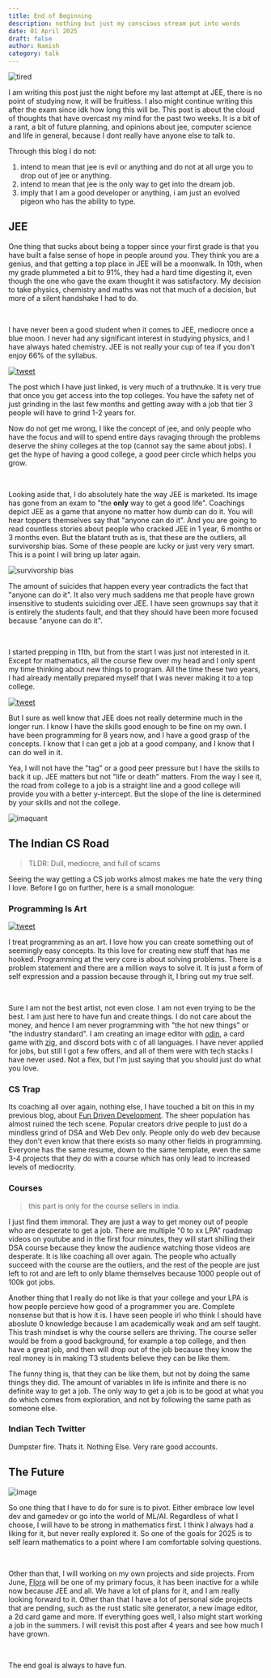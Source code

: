 ```yaml
---
title: End of Beginning 
description: nothing but just my conscious stream put into words 
date: 01 April 2025
draft: false
author: Namish 
category: talk
---
```


![tired](/static/images/tired.jpg)

I am writing this post just the night before my last attempt at JEE, there is no point of studying now, it will be fruitless. I also might continue writing this after the exam since idk how long this will be. This post is about the cloud of thoughts that have overcast my mind for the past two weeks. It is a bit of a rant, a bit of future planning, and opinions about jee, computer science and life in general, because I dont really have anyone else to talk to. 

Through this blog I do not:
1. intend to mean that jee is evil or anything and do not at all urge you to drop out of jee or anything.
2. intend to mean that jee is the only way to get into the dream job.
3. imply that I am a good developer or anything, i am just an evolved pigeon who has the ability to type.

## JEE

One thing that sucks about being a topper since your first grade is that you have built a false sense of hope in people around you. They think you are a genius, and that getting a top place in JEE will be a moonwalk. In 10th, when my grade plummeted a bit to 91%, they had a hard time digesting it, even though the one who gave the exam thought it was satisfactory. My decision to take physics, chemistry and maths was not that much of a decision, but more of a silent handshake I had to do.

<br>

I have never been a good student when it comes to JEE, mediocre once a blue moon. I never had any significant interest in studying physics, and I have always hated chemistry. JEE is not really your cup of tea if you don't enjoy 66% of the syllabus. 

[![tweet](/tweet/1906944450766708755)](https://x.com/munen5647/status/1906944450766708755)

The post which I have just linked, is very much of a truthnuke.  It is very true that once you get access into the top colleges. You have the safety net of just grinding in the last few months and getting away with a job that tier 3 people will have to grind 1-2 years for.

Now do not get me wrong, I like the concept of jee, and only people who have the focus and will to spend entire days ravaging through the problems deserve the shiny colleges at the top (cannot say the same about jobs). I get the hype of having a good college, a good peer circle which helps you grow.

<br>

Looking aside that, I do absolutely hate the way JEE is marketed. Its image has gone from an exam to "the **only** way to get a good life". Coachings depict JEE as a game that anyone no matter how dumb can do it. You will hear toppers themselves say that "anyone can do it". And you are going to read countless stories about people who cracked JEE in 1 year, 6 months or 3 months even. But the blatant truth as is, that these are the outliers, all survivorship bias. Some of these people are lucky or just very very smart. This is a point I will bring up later again.

![survivorship bias](https://upload.wikimedia.org/wikipedia/commons/thumb/b/b2/Survivorship-bias.svg/450px-Survivorship-bias.svg.png)

The amount of suicides that happen every year contradicts the fact that "anyone can do it". It also very much saddens me that people have grown insensitive to students suiciding over JEE. I have seen grownups say that it is entirely the students fault, and that they should have been more focused because "anyone can do it".

<br>

I started prepping in 11th, but from the start I was just not interested in it. Except for mathematics, all the course flew over my head and I only spent my time thinking about new things to program. All the time these two years, I had already mentally prepared myself that I was never making it to a top college. 

[![tweet](/tweet/1906736860619014546)](https://x.com/Some1UKnow25/status/1906736860619014546)

But I sure as well know that JEE does not really determine much in the longer run. I know I have the skills good enough to be fine on my own. I have been programming for 8 years now, and I have a good grasp of the concepts. I know that I can get a job at a good company, and I know that I can do well in it. 

Yea, I will not have the "tag" or a good peer pressure but I have the skills to back it up. JEE matters but not "life or death" matters. From the way I see it, the road from college to a job is a straight line and a good college will provide you with a better y-intercept. But the slope of the line is determined by your skills and not the college.

![imaquant](/static/images/imaquant.png)

## The Indian CS Road

> TLDR: Dull, mediocre, and full of scams

Seeing the way getting a CS job works almost makes me hate the very thing I love. Before I go on further, here is a small monologue:

### Programming Is Art


[![tweet](/tweet/1829525317553393740)](https://x.com/ThePrimeagen/status/1829525317553393740)

I treat programming as an art. I love how you can create something out of seemingly easy concepts. Its this love for creating new stuff that has me hooked. Programming at the very core is about solving problems. There is a problem statement and there are a million ways to solve it. It is just a form of self expression and a passion because through it, I bring out my true self. 

<br>

Sure I am not the best artist, not even close. I am not even trying to be the best. I am just here to have fun and create things. I do not care about the money, and hence I am never programming with "the hot new things" or "the industry standard". I am creating an image editor with [odin](https://odin-lang.org), a card game with [zig](https://ziglang.org), and discord bots with c of all languages. I have never applied for jobs, but still I got a few offers, and all of them were with tech stacks I have never used. Not a flex, but I'm just saying that you should just do what you love.

### CS Trap

Its coaching all over again, nothing else, I have touched a bit on this in my previous blog, about [Fun Driven Development](/blog/talks/development). The sheer population has almost ruined the tech scene. Popular creators drive people to just do a mindless grind of DSA and Web Dev only. People only do web dev because they don't even know that there exists so many other fields in programming. Everyone has the same resume, down to the same template, even the same 3-4 projects that they do with a course which has only lead to increased levels of mediocrity.

### Courses

> this part is only for the course sellers in india.

I just find them immoral. They are just a way to get money out of people who are desperate to get a job. There are multiple "0 to xx LPA" roadmap videos on youtube and in the first four minutes, they will start shilling their DSA course because they know the audience watching those videos are desperate. It is like coaching all over again. The people who actually succeed with the course are the outliers, and the rest of the people are just left to rot and are left to only blame themselves because 1000 people out of 100k got jobs.

Another thing that I really do not like is that your college and your LPA is how people percieve how good of a programmer you are. Complete nonsense but that is how it is. I have seen people irl who think I should have aboslute 0 knowledge because I am academically weak and am self taught. This trash mindset is why the course sellers are thriving. The course seller would be from a good background, for example a top college, and then have a great job, and then will drop out of the job because they know the real money is in making T3 students believe they can be like them. 

The funny thing is, that they can be like them, but not by doing the same things they did. The amount of variables in life is infinite and there is no definite way to get a job. The only way to get a job is to be good at what you do which comes from exploration, and not by following the same path as someone else.

### Indian Tech Twitter

Dumpster fire. Thats it. Nothing Else. Very rare good accounts.

## The Future

![image](https://raw.githubusercontent.com/cat-milk/Anime-Girls-Holding-Programming-Books/master/AI/Rei_Ayanami_ISL.png)

So one thing that I have to do for sure is to pivot. Either embrace low level dev and gamedev or go into the world of ML/AI. Regardless of what I choose, I will have to be strong in mathematics first. I think I always had a liking for it, but never really explored it. So one of the goals for 2025 is to self learn mathematics to a point where I am comfortable solving questions. 

<br>

Other than that, I will working on my own projects and side projects. From June, [Flora](https://flora.tf) will be one of my primary focus, it has been inactive for a while now because JEE and all. We have a lot of plans for it, and I am really looking forward to it. Other than that I have a lot of personal side projects that are pending, such as the rust static site generator, a new image editor, a 2d card game and more. If everything goes well, I also might start working a job in the summers. I will revisit this post after 4 years and see how much I have grown.

<br>

The end goal is always to have fun.